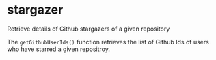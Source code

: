 # stargazer
Retrieve details of Github stargazers of a given repository

The `getGithubUserIds()` function retrieves the list of Github Ids of users who have starred a given repositroy.